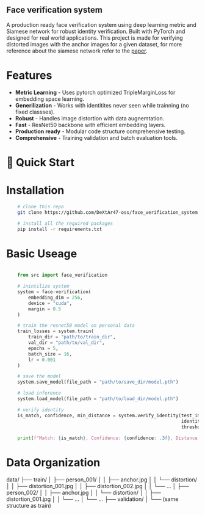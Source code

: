 ## Face verification system 
A production ready face verification system using deep learning metric and Siamese network for robust identity verification. Built with PyTorch and designed for real world applications. This project is made for verifying distorted images with the anchor images for a given dataset, for more reference about the siamese network refer to the [paper](https://www.cs.cmu.edu/~rsalakhu/papers/oneshot1.pdf).

# Features
* __Metric Learning__ - Uses pytorch optimized TripleMarginLoss for embedding space learning.
* __Generilization__ -  Works with identitites never seen while trainning (no fixed classses).
* __Robust__ - Handles image distortion with data augnemtation.
* __Fast__ - ResNet50 backbone with efficient embedding layers.
* __Production ready__ - Modular code structure comprehensive testing.
* __Comprehensive__ - Training validation and batch evaluation tools.

# 🚀 Quick Start
# Installation
```bash
    # clone this repo
    git clone https://github.com/DeXtAr47-oss/face_verification_system

    # install all the required packages
    pip install -r requirements.txt
```

# Basic Useage
```python

    from src import face_verification

    # inintilize system
    system = face-verification(
        embedding_dim = 256,
        device = "cuda",
        margin = 0.5
    )

    # train the resnet50 model on personal data
    train_losses = system.train(
        train_dir = "path/to/train_dir",
        val_dir = "path/to/val_dir",
        epochs = 5,
        batch_size = 16,
        lr = 0.001
    )

    # save the model 
    system.save_model(file_path = "path/to/save_dir/model.pth")

    # load inference
    system.load_model(file_path = "path/to/load_dir/model.pth")

    # verify identity
    is_match, confidence, min_distance = system.verify_identity(test_image_path = "/path/to/test_img", 
                                                                identity_folder_path = "/path/to/identity_folder",
                                                                threshold = 0.6)
    
    print(f"Match: {is_match}, Confidence: {confidence: .3f}, Distance: {min_distance: .3f}")
```

# Data Organization
data/
├── train/
│   ├── person_001/
│   │   ├── anchor.jpg
│   │   └── distortion/
│   │       ├── distortion_001.jpg
│   │       ├── distortion_002.jpg
│   │       └── ...
│   ├── person_002/
│   │   ├── anchor.jpg
│   │   └── distortion/
│   │       ├── distortion_001.jpg
│   │       └── ...
│   └── ...
├── validation/
│   └── (same structure as train)


    